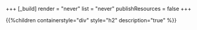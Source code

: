 +++
[_build]
  render = "never"
  list = "never"
  publishResources = false
+++

{{%children containerstyle="div" style="h2" description="true" %}}
